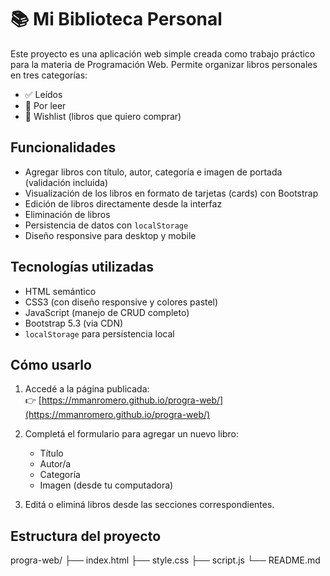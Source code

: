 # 📚 Mi Biblioteca Personal

Este proyecto es una aplicación web simple creada como trabajo práctico para la materia de Programación Web. Permite organizar libros personales en tres categorías:

- ✅ Leídos
- 📖 Por leer
- 🛒 Wishlist (libros que quiero comprar)

## Funcionalidades

- Agregar libros con título, autor, categoría e imagen de portada (validación incluida)
- Visualización de los libros en formato de tarjetas (cards) con Bootstrap
- Edición de libros directamente desde la interfaz
- Eliminación de libros
- Persistencia de datos con `localStorage`
- Diseño responsive para desktop y mobile

## Tecnologías utilizadas

- HTML semántico
- CSS3 (con diseño responsive y colores pastel)
- JavaScript (manejo de CRUD completo)
- Bootstrap 5.3 (via CDN)
- `localStorage` para persistencia local

## Cómo usarlo

1. Accedé a la página publicada:  
   👉 [https://mmanromero.github.io/progra-web/](https://mmanromero.github.io/progra-web/)

2. Completá el formulario para agregar un nuevo libro:
   - Título
   - Autor/a
   - Categoría
   - Imagen (desde tu computadora)

3. Editá o eliminá libros desde las secciones correspondientes.

## Estructura del proyecto
progra-web/
├── index.html
├── style.css
├── script.js
└── README.md
